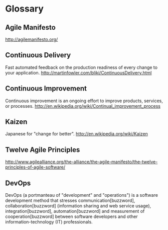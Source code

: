 # Glossary

## Agile Manifesto

http://agilemanifesto.org/

## Continuous Delivery

Fast automated feedback on the production readiness of every change to your application. http://martinfowler.com/bliki/ContinuousDelivery.html

## Continuous Improvement

Continuous improvement is an ongoing effort to improve products, services, or processes. http://en.wikipedia.org/wiki/Continual_improvement_process

## Kaizen

Japanese for "change for better". http://en.wikipedia.org/wiki/Kaizen

## Twelve Agile Principles

http://www.agilealliance.org/the-alliance/the-agile-manifesto/the-twelve-principles-of-agile-software/

## DevOps

DevOps (a portmanteau of "development" and "operations") is a software development method that stresses communication[buzzword], collaboration[buzzword] (information sharing and web service usage), integration[buzzword], automation[buzzword] and measurement of cooperation[buzzword] between software developers and other information-technology (IT) professionals.